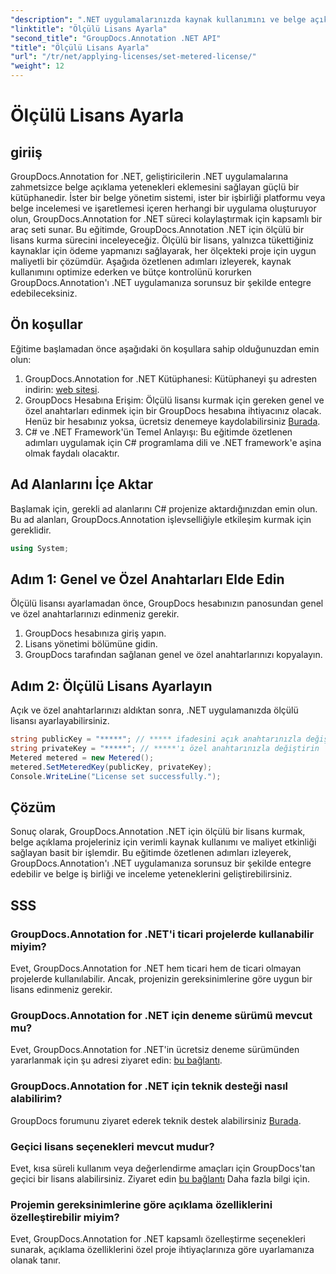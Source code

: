 ```yaml
---
"description": ".NET uygulamalarınızda kaynak kullanımını ve belge açıklama yeteneklerini kontrol etmek için GroupDocs.Annotation .NET için ölçülü bir lisans ayarlamayı öğrenin."
"linktitle": "Ölçülü Lisans Ayarla"
"second_title": "GroupDocs.Annotation .NET API"
"title": "Ölçülü Lisans Ayarla"
"url": "/tr/net/applying-licenses/set-metered-license/"
"weight": 12
---
```


# Ölçülü Lisans Ayarla

## giriiş
GroupDocs.Annotation for .NET, geliştiricilerin .NET uygulamalarına zahmetsizce belge açıklama yetenekleri eklemesini sağlayan güçlü bir kütüphanedir. İster bir belge yönetim sistemi, ister bir işbirliği platformu veya belge incelemesi ve işaretlemesi içeren herhangi bir uygulama oluşturuyor olun, GroupDocs.Annotation for .NET süreci kolaylaştırmak için kapsamlı bir araç seti sunar.
Bu eğitimde, GroupDocs.Annotation .NET için ölçülü bir lisans kurma sürecini inceleyeceğiz. Ölçülü bir lisans, yalnızca tükettiğiniz kaynaklar için ödeme yapmanızı sağlayarak, her ölçekteki proje için uygun maliyetli bir çözümdür. Aşağıda özetlenen adımları izleyerek, kaynak kullanımını optimize ederken ve bütçe kontrolünü korurken GroupDocs.Annotation'ı .NET uygulamanıza sorunsuz bir şekilde entegre edebileceksiniz.
## Ön koşullar
Eğitime başlamadan önce aşağıdaki ön koşullara sahip olduğunuzdan emin olun:
1. GroupDocs.Annotation for .NET Kütüphanesi: Kütüphaneyi şu adresten indirin: [web sitesi](https://releases.groupdocs.com/annotation/net/).
2. GroupDocs Hesabına Erişim: Ölçülü lisansı kurmak için gereken genel ve özel anahtarları edinmek için bir GroupDocs hesabına ihtiyacınız olacak. Henüz bir hesabınız yoksa, ücretsiz denemeye kaydolabilirsiniz [Burada](https://releases.groupdocs.com/).
3. C# ve .NET Framework'ün Temel Anlayışı: Bu eğitimde özetlenen adımları uygulamak için C# programlama dili ve .NET framework'e aşina olmak faydalı olacaktır.

## Ad Alanlarını İçe Aktar
Başlamak için, gerekli ad alanlarını C# projenize aktardığınızdan emin olun. Bu ad alanları, GroupDocs.Annotation işlevselliğiyle etkileşim kurmak için gereklidir.
```csharp
using System;
```
## Adım 1: Genel ve Özel Anahtarları Elde Edin
Ölçülü lisansı ayarlamadan önce, GroupDocs hesabınızın panosundan genel ve özel anahtarlarınızı edinmeniz gerekir.
1. GroupDocs hesabınıza giriş yapın.
2. Lisans yönetimi bölümüne gidin.
3. GroupDocs tarafından sağlanan genel ve özel anahtarlarınızı kopyalayın.
## Adım 2: Ölçülü Lisans Ayarlayın
Açık ve özel anahtarlarınızı aldıktan sonra, .NET uygulamanızda ölçülü lisansı ayarlayabilirsiniz.
```csharp
string publicKey = "*****"; // ***** ifadesini açık anahtarınızla değiştirin
string privateKey = "*****"; // *****'ı özel anahtarınızla değiştirin
Metered metered = new Metered();
metered.SetMeteredKey(publicKey, privateKey);
Console.WriteLine("License set successfully.");
```

## Çözüm
Sonuç olarak, GroupDocs.Annotation .NET için ölçülü bir lisans kurmak, belge açıklama projeleriniz için verimli kaynak kullanımı ve maliyet etkinliği sağlayan basit bir işlemdir. Bu eğitimde özetlenen adımları izleyerek, GroupDocs.Annotation'ı .NET uygulamanıza sorunsuz bir şekilde entegre edebilir ve belge iş birliği ve inceleme yeteneklerini geliştirebilirsiniz.
## SSS
### GroupDocs.Annotation for .NET'i ticari projelerde kullanabilir miyim?
Evet, GroupDocs.Annotation for .NET hem ticari hem de ticari olmayan projelerde kullanılabilir. Ancak, projenizin gereksinimlerine göre uygun bir lisans edinmeniz gerekir.
### GroupDocs.Annotation for .NET için deneme sürümü mevcut mu?
Evet, GroupDocs.Annotation for .NET'in ücretsiz deneme sürümünden yararlanmak için şu adresi ziyaret edin: [bu bağlantı](https://releases.groupdocs.com/).
### GroupDocs.Annotation for .NET için teknik desteği nasıl alabilirim?
GroupDocs forumunu ziyaret ederek teknik destek alabilirsiniz [Burada](https://forum.groupdocs.com/c/annotation/10).
### Geçici lisans seçenekleri mevcut mudur?
Evet, kısa süreli kullanım veya değerlendirme amaçları için GroupDocs'tan geçici bir lisans alabilirsiniz. Ziyaret edin [bu bağlantı](https://purchase.groupdocs.com/temporary-license/) Daha fazla bilgi için.
### Projemin gereksinimlerine göre açıklama özelliklerini özelleştirebilir miyim?
Evet, GroupDocs.Annotation for .NET kapsamlı özelleştirme seçenekleri sunarak, açıklama özelliklerini özel proje ihtiyaçlarınıza göre uyarlamanıza olanak tanır.